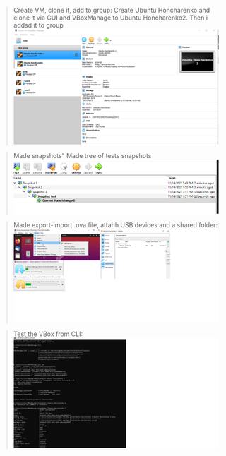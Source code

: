 
> Create VM, clone it, add to group:
Create Ubuntu Honcharenko and clone it via GUI and VBoxManage to Ubuntu Honcharenko2. Then i addsd it to group
![1st](https://github.com/anastasiia-honcharenko/DevOps_online_Dnipro_2021Q4/blob/main/m2/task2.1/Add%20group%20of%20VM.png)

> Made snapshots"
Made tree of tests snapshots
![Snapshots](https://github.com/anastasiia-honcharenko/DevOps_online_Dnipro_2021Q4/blob/main/m2/task2.1/Take%20snapshots.png)

> Made export-import .ova file, attahh USB devices and a shared folder:
![3](https://github.com/anastasiia-honcharenko/DevOps_online_Dnipro_2021Q4/blob/main/m2/task2.1/Homework%20part2.png)

> Test the VBox from CLI:
![4](https://github.com/anastasiia-honcharenko/DevOps_online_Dnipro_2021Q4/blob/main/m2/task2.1/Homework%20part3.png)
